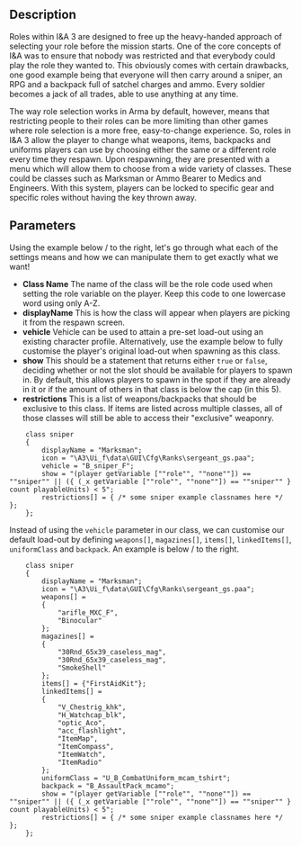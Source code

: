 ## Description

Roles within I&A 3 are designed to free up the heavy-handed approach of selecting your role before the mission starts. One of the core concepts of I&A was to ensure that nobody was restricted and that everybody could play the role they wanted to. This obviously comes with certain drawbacks, one good example being that everyone will then carry around a sniper, an RPG and a backpack full of satchel charges and ammo. Every soldier becomes a jack of all trades, able to use anything at any time.

The way role selection works in Arma by default, however, means that restricting people to their roles can be more limiting than other games where role selection is a more free, easy-to-change experience. So, roles in I&A 3 allow the player to change what weapons, items, backpacks and uniforms players can use by choosing either the same or a different role every time they respawn. Upon respawning, they are presented with a menu which will allow them to choose from a wide variety of classes. These could be classes such as Marksman or Ammo Bearer to Medics and Engineers. With this system, players can be locked to specific gear and specific roles without having the key thrown away.

## Parameters

Using the example below / to the right, let's go through what each of the settings means and how we can manipulate them to get exactly what we want!

* **Class Name**
The name of the class will be the role code used when setting the role variable on the player. Keep this code to one lowercase word using only A-Z.
* **displayName**
This is how the class will appear when players are picking it from the respawn screen.
* **vehicle**
Vehicle can be used to attain a pre-set load-out using an existing character profile. Alternatively, use the example below to fully customise the player's original load-out when spawning as this class.
* **show**
This should be a statement that returns either `true` or `false`, deciding whether or not the slot should be available for players to spawn in. By default, this allows players to spawn in the spot if they are already in it or if the amount of others in that class is below the cap (in this 5).
* **restrictions**
This is a list of weapons/backpacks that should be exclusive to this class. If items are listed across multiple classes, all of those classes will still be able to access their "exclusive" weaponry.

```sqf
	class sniper
	{
		displayName = "Marksman";
		icon = "\A3\Ui_f\data\GUI\Cfg\Ranks\sergeant_gs.paa";
		vehicle = "B_sniper_F";
		show = "(player getVariable [""role"", ""none""]) == ""sniper"" || ({ (_x getVariable [""role"", ""none""]) == ""sniper"" } count playableUnits) < 5";
		restrictions[] = { /* some sniper example classnames here */ };
	};
```

Instead of using the `vehicle` parameter in our class, we can customise our default load-out by defining `weapons[]`, `magazines[]`, `items[]`, `linkedItems[]`, `uniformClass` and `backpack`. An example is below / to the right.

```sqf
	class sniper
	{
		displayName = "Marksman";
		icon = "\A3\Ui_f\data\GUI\Cfg\Ranks\sergeant_gs.paa";
		weapons[] =
		{
			"arifle_MXC_F",
			"Binocular"
		};
		magazines[] =
		{
			"30Rnd_65x39_caseless_mag",
			"30Rnd_65x39_caseless_mag",
			"SmokeShell"
		};
		items[] = {"FirstAidKit"};
		linkedItems[] =
		{
			"V_Chestrig_khk",
			"H_Watchcap_blk",
			"optic_Aco",
			"acc_flashlight",
			"ItemMap",
			"ItemCompass",
			"ItemWatch",
			"ItemRadio"
		};
		uniformClass = "U_B_CombatUniform_mcam_tshirt";
		backpack = "B_AssaultPack_mcamo";
		show = "(player getVariable [""role"", ""none""]) == ""sniper"" || ({ (_x getVariable [""role"", ""none""]) == ""sniper"" } count playableUnits) < 5";
		restrictions[] = { /* some sniper example classnames here */ };
	};
```
